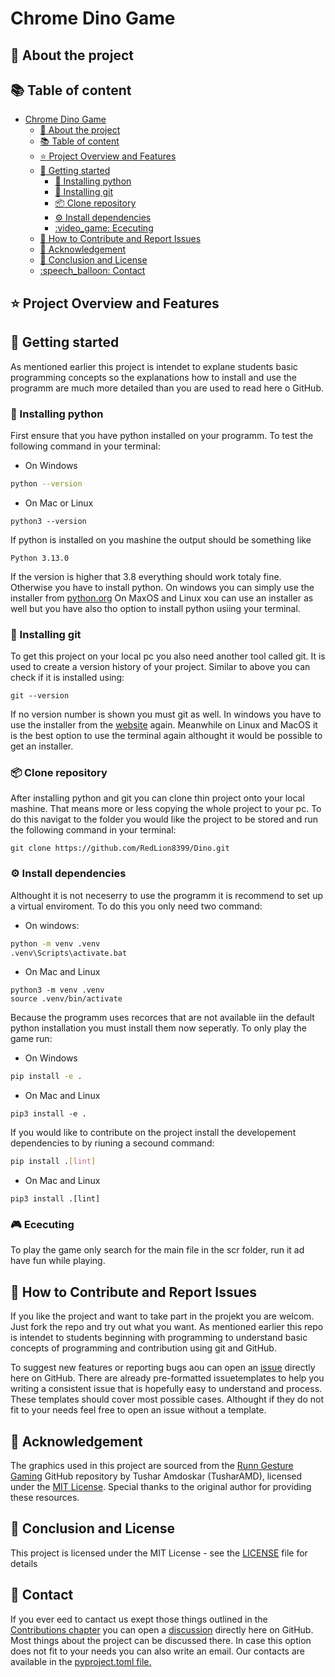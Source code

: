 # Chrome Dino Game  <!-- -Sth. funny as intern titel -->

## :cactus: About the project

## :books: Table of content
- [Chrome Dino Game  ](#chrome-dino-game--)
  - [:cactus: About the project](#cactus-about-the-project)
  - [:books: Table of content](#books-table-of-content)
  - [:star: Project Overview and Features](#star-project-overview-and-features)
  - [:rocket: Getting started](#rocket-getting-started)
    - [:snake: Installing python](#snake-installing-python)
    - [:hammer: Installing git](#hammer-installing-git)
    - [:package: Clone repository](#package-clone-repository)
    - [:gear: Install dependencies](#gear-install-dependencies)
    - [:video\_game: Ececuting](#video_game-ececuting)
  - [:bug: How to Contribute and Report Issues](#bug-how-to-contribute-and-report-issues)
  - [:handshake: Acknowledgement](#handshake-acknowledgement)
  - [:scroll: Conclusion and License](#scroll-conclusion-and-license)
  - [:speech\_balloon: Contact](#speech_balloon-contact)


## :star: Project Overview and Features

## :rocket: Getting started
As mentioned earlier this project is intendet to explane students basic programming concepts so the explanations how to install and use the programm are much more detailed than you are used to read here o GitHub.

### :snake: Installing python
First ensure that you have python installed on your programm. To test the following command in your terminal:

- On Windows
```bash
python --version
```
- On Mac or Linux
```shell
python3 --version
```
If python is installed on you mashine the output should be something like
```shell
Python 3.13.0
```

If the version is higher that 3.8 everything should work totaly fine. Otherwise you have to install python. On windows you can simply use the installer from [python.org](https://www.python.org/downloads/) On MaxOS and Linux xou can use an installer as well but you have also tho option to install python usiing your terminal.

### :hammer: Installing git
To get this project on your local pc you also need another tool called git. It is used to create a version history of your project. Similar to above you can check if it is installed using:

```shell
git --version
```

If no version number is shown you must git as well. In windows you have to use the installer from the [website](https://git-scm.com/) again. Meanwhile on Linux and MacOS it is the best option to use the terminal again althought it would be possible to get an installer.

### :package: Clone repository
After installing python and git you can clone thin project onto your local mashine. That means more or less copying the whole project to your pc. To do this navigat to the folder you would like the project to be stored and run the following command in your terminal:
```shell
git clone https://github.com/RedLion8399/Dino.git
```

### :gear: Install dependencies
Althought it is not neceserry to use the programm it is recommend to set up a virtual enviroment. To do this you only need two command:
- On windows:
```bash
python -m venv .venv
.venv\Scripts\activate.bat
```
- On Mac and Linux
```shell
python3 -m venv .venv
source .venv/bin/activate
```

Because the programm uses recorces that are not available iin the default python installation you must install them now seperatly. To only play the game run:
- On Windows
```bash
pip install -e .
```
- On Mac and Linux
```shell
pip3 install -e .
```

If you would like to contribute on the project install the developement dependencies to by riuning a secound command:
```bash
pip install .[lint]
```
- On Mac and Linux
```shell
pip3 install .[lint]
```

### :video_game: Ececuting
To play the game only search for the main file in the scr folder, run it ad have fun while playing.

## :bug: How to Contribute and Report Issues
If you like the project and want to take part in the projekt you are welcom. Just fork the repo and try out what you want. As mentioned earlier this repo is intendet to students beginning with programming to understand basic concepts of programming and contribution using git and GitHub.

To suggest new features or reporting bugs aou can open an [issue](https://github.com/RedLion8399/Dino/issues) directly here on GitHub. There are already pre-formatted issuetemplates to help you writing a consistent issue that is hopefully easy to understand and process. These templates should cover most possible cases. Althought if they do not fit to your needs feel free to open an issue without a template.


## :handshake: Acknowledgement
The graphics used in this project are sourced from the [Runn Gesture Gaming](https://github.com/TusharAMD/Runn) GitHub repository by Tushar Amdoskar (TusharAMD), licensed under the [MIT License](https://github.com/TusharAMD/Runn/blob/master/LICENSE). Special thanks to the original author for providing these resources.


## :scroll: Conclusion and License
This project is licensed under the MIT License - see the [LICENSE](./LICENSE) file for details


## :speech_balloon: Contact
If you ever eed to cantact us exept those things outlined in the [Contributions chapter](#bug-how-to-contribute-and-report-issues) you can open a [discussion](https://github.com/RedLion8399/Dino/discussions) directly here on GitHub. Most things about the project can be discussed there. In case this option does not fit to your needs you can also write an email. Our contacts are available in the [pyproject.toml file.](./pyproject.toml)
